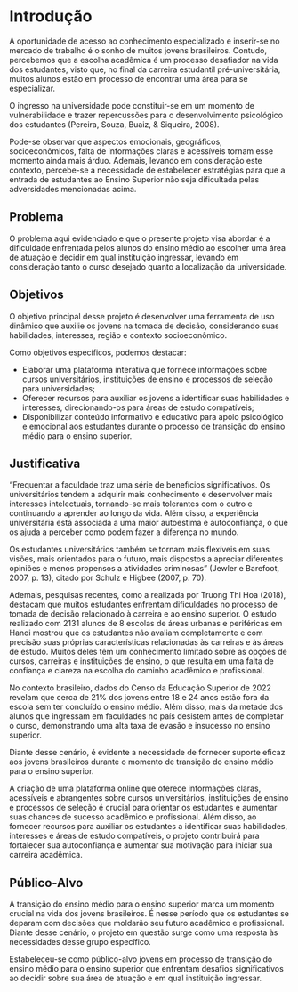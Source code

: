 # Introdução

A oportunidade de acesso ao conhecimento especializado e inserir-se no mercado de trabalho é o sonho de muitos jovens brasileiros. Contudo, percebemos que a escolha acadêmica é um processo desafiador na vida dos estudantes, visto que, no final da carreira estudantil pré-universitária, muitos alunos estão em processo de encontrar uma área para se especializar. 

O ingresso na universidade pode constituir-se em um momento de vulnerabilidade e trazer repercussões para o desenvolvimento psicológico dos estudantes (Pereira, Souza, Buaiz, & Siqueira, 2008). 

Pode-se observar que aspectos emocionais, geográficos, socioeconômicos, falta de informações claras e acessíveis tornam esse momento ainda mais árduo. Ademais, levando em consideração este contexto, percebe-se a necessidade de estabelecer estratégias para que a entrada de estudantes ao Ensino Superior não seja dificultada pelas adversidades mencionadas acima.

## Problema

O problema aqui evidenciado e que o presente projeto visa abordar é a dificuldade enfrentada pelos alunos do ensino médio ao escolher uma área de atuação e decidir em qual instituição ingressar, levando em consideração tanto o curso desejado quanto a localização da universidade. 

## Objetivos

O objetivo principal desse projeto é desenvolver uma ferramenta de uso dinâmico que auxilie os jovens na tomada de decisão, considerando suas habilidades, interesses, região e contexto socioeconômico. 
 
Como objetivos específicos, podemos destacar:

* Elaborar uma plataforma interativa que fornece informações sobre cursos universitários, instituições de ensino e processos de seleção para universidades;
* Oferecer recursos para auxiliar os jovens a identificar suas habilidades e interesses, direcionando-os para áreas de estudo compatíveis;
* Disponibilizar conteúdo informativo e educativo para apoio psicológico e emocional aos estudantes durante o processo de transição do ensino médio para o ensino superior. 

## Justificativa

“Frequentar a faculdade traz uma série de benefícios significativos. Os universitários tendem a adquirir mais conhecimento e desenvolver mais interesses intelectuais, tornando-se mais tolerantes com o outro e continuando a aprender ao longo da vida. Além disso, a experiência universitária está associada a uma maior autoestima e autoconfiança, o que os ajuda a perceber como podem fazer a diferença no mundo. 

Os estudantes universitários também se tornam mais flexíveis em suas visões, mais orientados para o futuro, mais dispostos a apreciar diferentes opiniões e menos propensos a atividades criminosas” (Jewler e Barefoot, 2007, p. 13), citado por Schulz e Higbee (2007, p. 70). 

Ademais, pesquisas recentes, como a realizada por Truong Thi Hoa (2018), destacam que muitos estudantes enfrentam dificuldades no processo de tomada de decisão relacionado à carreira e ao ensino superior. O estudo realizado com 2131 alunos de 8 escolas de áreas urbanas e periféricas em Hanoi mostrou que os estudantes não avaliam completamente e com precisão suas próprias características relacionadas às carreiras e às áreas de estudo. Muitos deles têm um conhecimento limitado sobre as opções de cursos, carreiras e instituições de ensino, o que resulta em uma falta de confiança e clareza na escolha do caminho acadêmico e profissional. 

No contexto brasileiro, dados do Censo da Educação Superior de 2022 revelam que cerca de 21% dos jovens entre 18 e 24 anos estão fora da escola sem ter concluído o ensino médio. Além disso, mais da metade dos alunos que ingressam em faculdades no país desistem antes de completar o curso, demonstrando uma alta taxa de evasão e insucesso no ensino superior. 

Diante desse cenário, é evidente a necessidade de fornecer suporte eficaz aos jovens brasileiros durante o momento de transição do ensino médio para o ensino superior. 

A criação de uma plataforma online que oferece informações claras, acessíveis e abrangentes sobre cursos universitários, instituições de ensino e processos de seleção é crucial para orientar os estudantes e aumentar suas chances de sucesso acadêmico e profissional. Além disso, ao fornecer recursos para auxiliar os estudantes a identificar suas habilidades, interesses e áreas de estudo compatíveis, o projeto contribuirá para fortalecer sua autoconfiança e aumentar sua motivação para iniciar sua carreira acadêmica. 

## Público-Alvo

A transição do ensino médio para o ensino superior marca um momento crucial na vida dos jovens brasileiros. É nesse período que os estudantes se deparam com decisões que moldarão seu futuro acadêmico e profissional. Diante desse cenário, o projeto em questão surge como uma resposta às necessidades desse grupo específico. 

Estabeleceu-se como público-alvo jovens em processo de transição do ensino médio para o ensino superior que enfrentam desafios significativos ao decidir sobre sua área de atuação e em qual instituição ingressar. 


